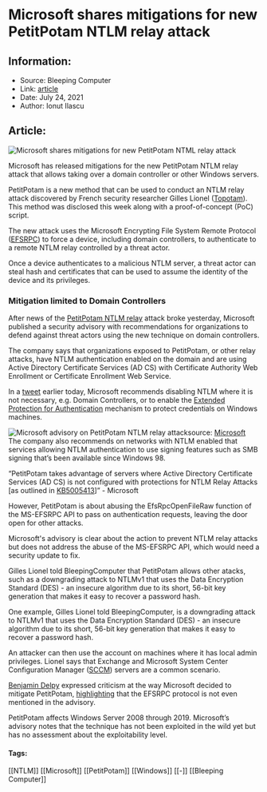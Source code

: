 # Microsoft shares mitigations for new PetitPotam NTLM relay attack
### 

## Information:
+ Source: Bleeping Computer
+ Link: [article](https://www.bleepingcomputer.com/news/security/microsoft-shares-mitigations-for-new-petitpotam-ntlm-relay-attack/)
+ Date: July 24, 2021
+ Author: Ionut Ilascu


## Article:
![Microsoft shares mitigations for new PetitPotam NTML relay attack](https://www.bleepstatic.com/content/hl-images/2021/07/09/Windows_headpic.jpg)


Microsoft has released mitigations for the new PetitPotam NTLM relay attack that allows taking over a domain controller or other Windows servers.


PetitPotam is a new method that can be used to conduct an NTLM relay attack discovered by French security researcher Gilles Lionel ([Topotam](https://twitter.com/topotam77)). This method was disclosed this week along with a proof-of-concept (PoC) script.


The new attack uses the Microsoft Encrypting File System Remote Protocol ([EFSRPC](https://docs.microsoft.com/en-us/openspecs/windows_protocols/ms-efsr/08796ba8-01c8-4872-9221-1000ec2eff31)) to force a device, including domain controllers, to authenticate to a remote NTLM relay controlled by a threat actor.


Once a device authenticates to a malicious NTLM server, a threat actor can steal hash and certificates that can be used to assume the identity of the device and its privileges.


### Mitigation limited to Domain Controllers


After news of the [PetitPotam NTLM relay](https://www.bleepingcomputer.com/news/microsoft/new-petitpotam-attack-allows-take-over-of-windows-domains/) attack broke yesterday, Microsoft published a security advisory with recommendations for organizations to defend against threat actors using the new technique on domain controllers.


The company says that organizations exposed to PetitPotam, or other relay attacks, have NTLM authentication enabled on the domain and are using Active Directory Certificate Services (AD CS) with Certificate Authority Web Enrollment or Certificate Enrollment Web Service.


In a [tweet](https://twitter.com/msftsecresponse/status/1419025196044865539) earlier today, Microsoft recommends disabling NTLM where it is not necessary, e.g. Domain Controllers, or to enable the [Extended Protection for Authentication](https://msrc-blog.microsoft.com/2009/12/08/extended-protection-for-authentication/) mechanism to protect credentials on Windows machines.



![Microsoft advisory on PetitPotam NTLM relay attack](https://www.bleepstatic.com/images/news/u/1100723/2021/PetitPotamMS.jpg)source: [Microsoft](https://twitter.com/msftsecresponse/status/1419025196044865539)
The company also recommends on networks with NTLM enabled that services allowing NTLM authentication to use signing features such as SMB signing that’s been available since Windows 98.



“PetitPotam takes advantage of servers where Active Directory Certificate Services (AD CS) is not configured with protections for NTLM Relay Attacks [as outlined in [KB5005413](https://support.microsoft.com/help/5005413)]” - Microsoft



However, PetitPotam is about abusing the EfsRpcOpenFileRaw function of the MS-EFSRPC API to pass on authentication requests, leaving the door open for other attacks.


Microsoft's advisory is clear about the action to prevent NTLM relay attacks but does not address the abuse of the MS-EFSRPC API, which would need a security update to fix.


Gilles Lionel told BleepingComputer that PetitPotam allows other atacks, such as a downgrading attack to NTLMv1 that uses the Data Encryption Standard (DES) - an insecure algorithm due to its short, 56-bit key generation that makes it easy to recover a password hash.


One example, Gilles Lionel told BleepingComputer, is a downgrading attack to NTLMv1 that uses the Data Encryption Standard (DES) - an insecure algorithm due to its short, 56-bit key generation that makes it easy to recover a password hash.


An attacker can then use the account on machines where it has local admin privileges. Lionel says that Exchange and Microsoft System Center Configuration Manager ([SCCM](https://docs.microsoft.com/en-us/mem/configmgr/core/understand/what-happened-to-sccm)) servers are a common scenario.


[Benjamin Delpy](https://twitter.com/gentilkiwi) expressed criticism at the way Microsoft decided to mitigate PetitPotam, [highlighting](https://twitter.com/gentilkiwi/status/1419034669027401735) that the EFSRPC protocol is not even mentioned in the advisory.


PetitPotam affects Windows Server 2008 through 2019. Microsoft’s advisory notes that the technique has not been exploited in the wild yet but has no assessment about the exploitability level.




#### Tags:
[[NTLM]] [[Microsoft]] [[PetitPotam]] [[Windows]] [[-]] [[Bleeping Computer]]
